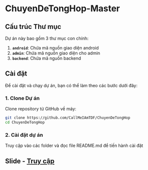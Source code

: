 # ChuyenDeTongHop-Master
## Cấu trúc Thư mục

Dự án này bao gồm 3 thư mục con chính:

1. **`android`**: Chứa mã nguồn giao diện android
2. **`admin`**: Chứa mã nguồn giao diện cho admin
3. **`backend`**: Chứa mã nguồn backend

## Cài đặt

Để cài đặt và chạy dự án, bạn có thể làm theo các bước dưới đây:

### 1. Clone Dự án

Clone repository từ GitHub về máy:

```bash
git clone https://github.com/CallMeIAmTDF/ChuyenDeTongHop
cd ChuyenDeTongHop
```

### 2. Cài đặt dự án
Truy cập vào các folder và đọc file README.md để tiến hành cài đặt

## Slide - [Truy cập](https://www.canva.com/design/DAGX3YzMYGw/cm-HIxVyZ2q7zpj1eOUgcw/edit?utm_content=DAGX3YzMYGw&utm_campaign=designshare&utm_medium=link2&utm_source=sharebutton)